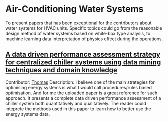 # Air-Conditioning Water Systems

To present papers that has been exceptional for the contributors about water systems for HVAC units. Specific topics could go from the reasonable design method of water systems based on white-box type analysis, to machine learning data interpretation of physics effect during the operations.

## [A data driven performance assessment strategy for centralized chiller systems using data mining techniques and domain knowledge](https://github.com/ThomasXIONG151215/papers_in_energies/blob/main/air_conditioning_water_systems/A%20data%20driven%20performance%20assessment%20strategy%20for%20centralized%20chillersystems%20using%20data%20mining%20techniques%20and%20domain%20knowledge%20.pdf)
Contributor: [Thomas](https://github.com/ThomasXIONG151215)
Description: I believe one of the main strategies for optimising energy systems is what I would call procedures/rules based optimisation. And for me the uploaded paper is a great reference for such approach. It presents a complete data driven performance assessment of a chiller system both quantitatively and qualitatively. The reader could inteprete the methods used in this paper to learn how to better use the energy systems data.

